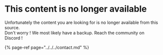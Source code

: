 # This content is no longer available

Unfortunately the content you are looking for is no longer available from this source.  
Don't worry ! We most likely have a backup. Reach the community on Discord !

{% page-ref page="../../../contact.md" %}

